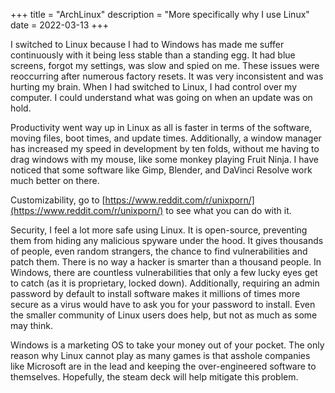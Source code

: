 +++
title = "ArchLinux"
description = "More specifically why I use Linux"
date = 2022-03-13
+++

I switched to Linux because I had to Windows has made me suffer continuously with it being less stable than a standing egg. It had blue screens, forgot my settings, was slow and spied on me. These issues were reoccurring after numerous factory resets. It was very inconsistent and was hurting my brain. When I had switched to Linux, I had control over my computer. I could understand what was going on when an update was on hold.

Productivity went way up in Linux as all is faster in terms of the software, moving files, boot times, and update times. Additionally, a window manager has increased my speed in development by ten folds, without me having to drag windows with my mouse, like some monkey playing Fruit Ninja. I have noticed that some software like Gimp, Blender, and DaVinci Resolve work much better on there. 

Customizability, go to [https://www.reddit.com/r/unixporn/](https://www.reddit.com/r/unixporn/) to see what you can do with it.

Security, I feel a lot more safe using Linux. It is open-source, preventing them from hiding any malicious spyware under the hood. It gives thousands of people, even random strangers, the chance to find vulnerabilities and patch them. There is no way a hacker is smarter than a thousand people. In Windows, there are countless vulnerabilities that only a few lucky eyes get to catch (as it is proprietary, locked down). Additionally, requiring an admin password by default to install software makes it millions of times more secure as a virus would have to ask you for your password to install. Even the smaller community of Linux users does help, but not as much as some may think.

Windows is a marketing OS to take your money out of your pocket. The only reason why Linux cannot play as many games is that asshole companies like Microsoft are in the lead and keeping the over-engineered software to themselves. Hopefully, the steam deck will help mitigate this problem. 